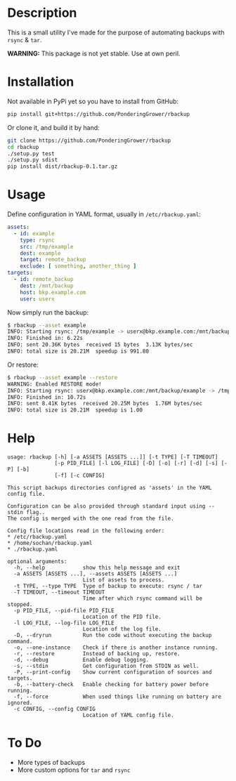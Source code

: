 # Description

This is a small utility I've made for the purpose of automating backups with `rsync` & `tar`.

**WARNING:** This package is not yet stable. Use at own peril.

# Installation

Not available in PyPi yet so you have to install from GitHub:

```bash
pip install git+https://github.com/PonderingGrower/rbackup
```

Or clone it, and build it by hand:

```bash
git clone https://github.com/PonderingGrower/rbackup
cd rbackup
./setup.py test
./setup.py sdist
pip install dist/rbackup-0.1.tar.gz
```

# Usage

Define configuration in YAML format, usually in `/etc/rbackup.yaml`:

```yaml
assets:
  - id: example
    type: rsync
    src: /tmp/example
    dest: example
    target: remote_backup
    exclude: [ something, another_thing ]
targets:
  - id: remote_backup
    dest: /mnt/backup
    host: bkp.example.com
    user: userx
```

Now simply run the backup:

```bash
$ rbackup --asset example
INFO: Starting rsync: /tmp/example -> userx@bkp.example.com:/mnt/backup/example
INFO: Finished in: 6.22s
INFO: sent 20.36K bytes  received 15 bytes  3.13K bytes/sec
INFO: total size is 20.21M  speedup is 991.80
```

Or restore:

```bash
$ rbackup --asset example --restore
WARNING: Enabled RESTORE mode!
INFO: Starting rsync: userx@bkp.example.com:/mnt/backup/example -> /tmp/example
INFO: Finished in: 10.72s
INFO: sent 8.41K bytes  received 20.25M bytes  1.76M bytes/sec
INFO: total size is 20.21M  speedup is 1.00
```

# Help

```
usage: rbackup [-h] [-a ASSETS [ASSETS ...]] [-t TYPE] [-T TIMEOUT]
               [-p PID_FILE] [-l LOG_FILE] [-D] [-o] [-r] [-d] [-s] [-P] [-b]
               [-f] [-c CONFIG]

This script backups directories configred as 'assets' in the YAML config file.

Configuration can be also provided through standard input using --stdin flag..
The config is merged with the one read from the file.

Config file locations read in the following order:
* /etc/rbackup.yaml
* /home/sochan/rbackup.yaml
* ./rbackup.yaml

optional arguments:
  -h, --help            show this help message and exit
  -a ASSETS [ASSETS ...], --assets ASSETS [ASSETS ...]
                        List of assets to process.
  -t TYPE, --type TYPE  Type of backup to execute: rsync / tar
  -T TIMEOUT, --timeout TIMEOUT
                        Time after which rsync command will be stopped.
  -p PID_FILE, --pid-file PID_FILE
                        Location of the PID file.
  -l LOG_FILE, --log-file LOG_FILE
                        Location of the log file.
  -D, --dryrun          Run the code without executing the backup command.
  -o, --one-instance    Check if there is another instance running.
  -r, --restore         Instead of backing up, restore.
  -d, --debug           Enable debug logging.
  -s, --stdin           Get configuration from STDIN as well.
  -P, --print-config    Show current configuration of sources and targets.
  -b, --battery-check   Enable checking for battery power before running.
  -f, --force           When used things like running on battery are ignored.
  -c CONFIG, --config CONFIG
                        Location of YAML config file.
```

# To Do

* More types of backups
* More custom options for `tar` and `rsync`
